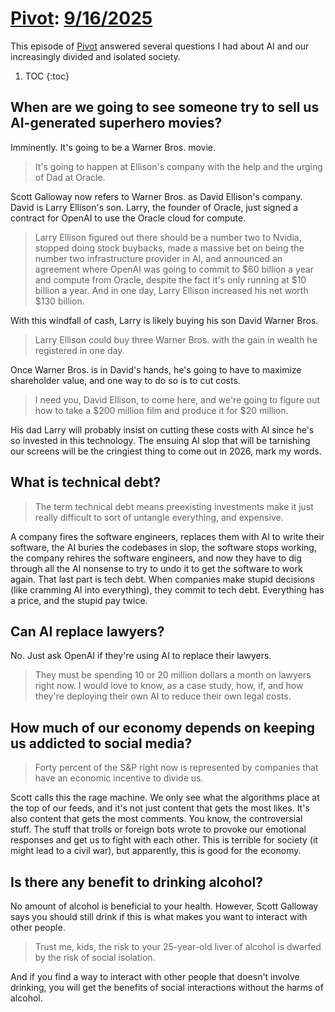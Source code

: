 # [Pivot](https://podcastindex.org/podcast/174725): [9/16/2025](https://writecomments.com/transcripts/?md5=120adafcd19591f1e8d1f9fc2eece2d2)

This episode of [Pivot] answered several questions I had about AI and our increasingly divided and isolated society.

1. TOC
{:toc}

[Pivot]: ../../../series/pivot.md

## When are we going to see someone try to sell us AI-generated superhero movies?

Imminently. It's going to be a Warner Bros. movie.

> It's going to happen at Ellison's company with the help and the urging of Dad at Oracle.

Scott Galloway now refers to Warner Bros. as David Ellison's company. David is Larry Ellison's son. Larry, the founder of Oracle, just signed a contract for OpenAI to use the Oracle cloud for compute.

> Larry Ellison figured out there should be a number two to Nvidia, stopped doing stock buybacks, made a massive bet on being the number two infrastructure provider in AI, and announced an agreement where OpenAI was going to commit to $60 billion a year and compute from Oracle, despite the fact it's only running at $10 billion a year. And in one day, Larry Ellison increased his net worth $130 billion.

With this windfall of cash, Larry is likely buying his son David Warner Bros.

> Larry Ellison could buy three Warner Bros. with the gain in wealth he registered in one day.

Once Warner Bros. is in David's hands, he's going to have to maximize shareholder value, and one way to do so is to cut costs.

> I need you, David Ellison, to come here, and we're going to figure out how to take a $200 million film and produce it for $20 million.

His dad Larry will probably insist on cutting these costs with AI since he's so invested in this technology. The ensuing AI slop that will be tarnishing our screens will be the cringiest thing to come out in 2026, mark my words. 

## What is technical debt?

> The term technical debt means preexisting investments make it just really difficult to sort of untangle everything, and expensive.

A company fires the software engineers, replaces them with AI to write their software, the AI buries the codebases in slop, the software stops working, the company rehires the software engineers, and now they have to dig through all the AI nonsense to try to undo it to get the software to work again. That last part is tech debt. When companies make stupid decisions (like cramming AI into everything), they commit to tech debt. Everything has a price, and the stupid pay twice.

## Can AI replace lawyers?

No. Just ask OpenAI if they're using AI to replace their lawyers.

> They must be spending 10 or 20 million dollars a month on lawyers right now. I would love to know, as a case study, how, if, and how they're deploying their own AI to reduce their own legal costs.

## How much of our economy depends on keeping us addicted to social media?

> Forty percent of the S&P right now is represented by companies that have an economic incentive to divide us.

Scott calls this the rage machine. We only see what the algorithms place at the top of our feeds, and it's not just content that gets the most likes. It's also content that gets the most comments. You know, the controversial stuff. The stuff that trolls or foreign bots wrote to provoke our emotional responses and get us to fight with each other. This is terrible for society (it might lead to a civil war), but apparently, this is good for the economy.

## Is there any benefit to drinking alcohol? 

No amount of alcohol is beneficial to your health. However, Scott Galloway says you should still drink if this is what makes you want to interact with other people.

> Trust me, kids, the risk to your 25-year-old liver of alcohol is dwarfed by the risk of social isolation.

And if you find a way to interact with other people that doesn't involve drinking, you will get the benefits of social interactions without the harms of alcohol.
